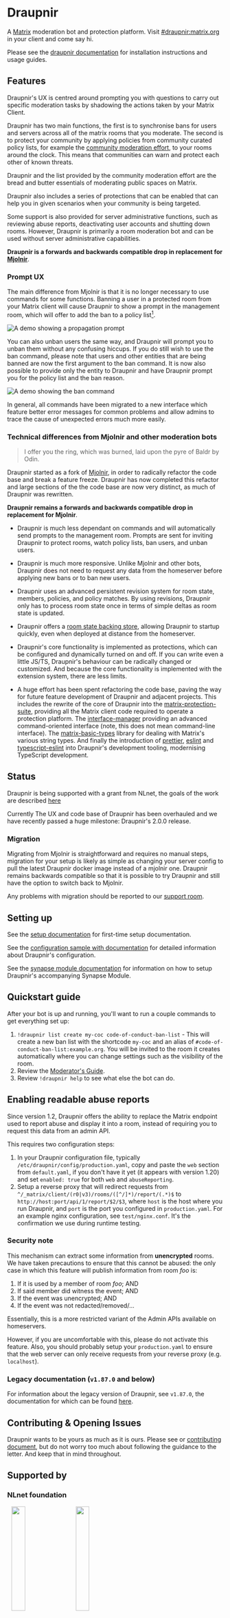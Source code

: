 <!--
SPDX-FileCopyrightText: 2024 Gnuxie <Gnuxie@protonmail.com>

SPDX-License-Identifier: CC-BY-SA-4.0
-->

# Draupnir

A [Matrix](https://matrix.org) moderation bot and protection platform. Visit
[#draupnir:matrix.org](https://matrix.to/#/#draupnir:matrix.org) in your client
and come say hi.

Please see the
[draupnir documentation](https://the-draupnir-project.github.io/draupnir-documentation/)
for installation instructions and usage guides.

## Features

Draupnir's UX is centred around prompting you with questions to carry out
specific moderation tasks by shadowing the actions taken by your Matrix Client.

Draupnir has two main functions, the first is to synchronise bans for users and
servers across all of the matrix rooms that you moderate. The second is to
protect your community by applying policies from community curated policy lists,
for example the
[community moderation effort](https://matrix.to/#/#community-moderation-effort-bl:neko.dev),
to your rooms around the clock. This means that communities can warn and protect
each other of known threats.

Draupnir and the list provided by the community moderation effort are the bread
and butter essentials of moderating public spaces on Matrix.

Draupnir also includes a series of protections that can be enabled that can help
you in given scenarios when your community is being targeted.

Some support is also provided for server administrative functions, such as
reviewing abuse reports, deactivating user accounts and shutting down rooms.
However, Draupnir is primarily a room moderation bot and can be used without
server administrative capabilities.

**Draupnir is a forwards and backwards compatible drop in replacement for
[Mjolnir](https://github.com/matrix-org/mjolnir)**.

### Prompt UX

The main difference from Mjolnir is that it is no longer necessary to use
commands for some functions. Banning a user in a protected room from your Matrix
client will cause Draupnir to show a prompt in the management room, which will
offer to add the ban to a policy list[^the-gif-width].

![A demo showing a propagation prompt](docs/ban-propagation-prompt.gif)

You can also unban users the same way, and Draupnir will prompt you to unban
them without any confusing hiccups. If you do still wish to use the ban command,
please note that users and other entities that are being banned are now the
first argument to the ban command. It is now also possible to provide only the
entity to Draupnir and have Draupnir prompt you for the policy list and the ban
reason.

![A demo showing the ban command](docs/ban-command-prompt.gif)

In general, all commands have been migrated to a new interface which feature
better error messages for common problems and allow admins to trace the cause of
unexpected errors much more easily.

[^the-gif-width]:
    Yes, i know they don't align horizontally, you are welcome to suggest how
    this should be fixed.

### Technical differences from Mjolnir and other moderation bots

> I offer you the ring, which was burned, laid upon the pyre of Baldr by Odin.

Draupnir started as a fork of [Mjolnir](https://github.com/matrix-org/mjolnir),
in order to radically refactor the code base and break a feature freeze.
Draupnir has now completed this refactor and large sections of the the code base
are now very distinct, as much of Draupnir was rewritten.

**Draupnir remains a forwards and backwards compatible drop in replacement for
Mjolnir**.

- Draupnir is much less dependant on commands and will automatically send
  prompts to the management room. Prompts are sent for inviting Draupnir to
  protect rooms, watch policy lists, ban users, and unban users.

- Draupnir is much more responsive. Unlike Mjolnir and other bots, Draupnir does
  not need to request any data from the homeserver before applying new bans or
  to ban new users.

- Draupnir uses an advanced persistent revision system for room state, members,
  policies, and policy matches. By using revisions, Draupnir only has to process
  room state once in terms of simple deltas as room state is updated.

- Draupnir offers a
  [room state backing store](https://github.com/the-draupnir-project/Draupnir/blob/main/config/default.yaml#L206-L212),
  allowing Draupnir to startup quickly, even when deployed at distance from the
  homeserver.

- Draupnir's core functionality is implemented as protections, which can be
  configured and dynamically turned on and off. If you can write even a little
  JS/TS, Draupnir's behaviour can be radically changed or customized. And
  because the core functionality is implemented with the extension system, there
  are less limits.

- A huge effort has been spent refactoring the code base, paving the way for
  future feature development of Draupnir and adjacent projects. This includes
  the rewrite of the core of Draupnir into the
  [matrix-protection-suite](https://github.com/Gnuxie/matrix-protection-suite),
  providing all the Matrix client code required to operate a protection
  platform. The
  [interface-manager](https://github.com/the-draupnir-project/interface-manager)
  providing an advanced command-oriented interface (note, this does not mean
  command-line interface). The
  [matrix-basic-types](https://github.com/the-draupnir-project/matrix-basic-types)
  library for dealing with Matrix's various string types. And finally the
  introduction of [prettier](https://prettier.io/),
  [eslint](https://eslint.org/) and
  [typescript-eslint](https://typescript-eslint.io/) into Draupnir's development
  tooling, modernising TypeScript development.

## Status

Draupnir is being supported with a grant from NLnet, the goals of the work are
described [here](https://marewolf.me/posts/draupnir/24-nlnet-goals.html)

Currently The UX and code base of Draupnir has been overhauled and we have
recently passed a huge milestone: Draupnir's 2.0.0 release.

### Migration

Migrating from Mjolnir is straightforward and requires no manual steps,
migration for your setup is likely as simple as changing your server config to
pull the latest Draupnir docker image instead of a mjolnir one. Draupnir remains
backwards compatible so that it is possible to try Draupnir and still have the
option to switch back to Mjolnir.

Any problems with migration should be reported to our
[support room](https://matrix.to/#/#draupnir:matrix.org).

## Setting up

See the
[setup documentation](https://the-draupnir-project.github.io/draupnir-documentation/bot/setup)
for first-time setup documentation.

See the [configuration sample with documentation](config/default.yaml) for
detailed information about Draupnir's configuration.

See the
[synapse module documentation](https://the-draupnir-project.github.io/draupnir-documentation/bot/synapse_module)
for information on how to setup Draupnir's accompanying Synapse Module.

## Quickstart guide

After your bot is up and running, you'll want to run a couple commands to get
everything set up:

1. `!draupnir list create my-coc code-of-conduct-ban-list` - This will create a
   new ban list with the shortcode `my-coc` and an alias of
   `#code-of-conduct-ban-list:example.org`. You will be invited to the room it
   creates automatically where you can change settings such as the visibility of
   the room.
2. Review the
   [Moderator's Guide](https://the-draupnir-project.github.io/draupnir-documentation/moderator/setting-up-and-configuring).
3. Review `!draupnir help` to see what else the bot can do.

## Enabling readable abuse reports

Since version 1.2, Draupnir offers the ability to replace the Matrix endpoint
used to report abuse and display it into a room, instead of requiring you to
request this data from an admin API.

This requires two configuration steps:

1. In your Draupnir configuration file, typically
   `/etc/draupnir/config/production.yaml`, copy and paste the `web` section from
   `default.yaml`, if you don't have it yet (it appears with version 1.20) and
   set `enabled: true` for both `web` and `abuseReporting`.
2. Setup a reverse proxy that will redirect requests from
   `^/_matrix/client/(r0|v3)/rooms/([^/]*)/report/(.*)$` to
   `http://host:port/api/1/report/$2/$3`, where `host` is the host where you run
   Draupnir, and `port` is the port you configured in `production.yaml`. For an
   example nginx configuration, see `test/nginx.conf`. It's the confirmation we
   use during runtime testing.

### Security note

This mechanism can extract some information from **unencrypted** rooms. We have
taken precautions to ensure that this cannot be abused: the only case in which
this feature will publish information from room _foo_ is:

1. If it is used by a member of room _foo_; AND
2. If said member did witness the event; AND
3. If the event was unencrypted; AND
4. If the event was not redacted/removed/...

Essentially, this is a more restricted variant of the Admin APIs available on
homeservers.

However, if you are uncomfortable with this, please do not activate this
feature. Also, you should probably setup your `production.yaml` to ensure that
the web server can only receive requests from your reverse proxy (e.g.
`localhost`).

### Legacy documentation (`v1.87.0` and below)

For information about the legacy version of Draupnir, see `v1.87.0`, the
documentation for which can be found
[here](https://github.com/the-draupnir-project/Draupnir/tree/v1.87.0).

## Contributing & Opening Issues

Draupnir wants to be yours as much as it is ours. Please see or
[contributing document](https://the-draupnir-project.github.io/draupnir-documentation/contributing),
but do not worry too much about following the guidance to the letter. And keep
that in mind throughout.

## Supported by

### NLnet foundation

<p>
   <img src="https://nlnet.nl/logo/banner.svg" width="25%" hspace="10">
   <img src="https://nlnet.nl/image/logos/NGI0Core_tag.svg" width="25%" hspace="10">
</p>

Draupnir is supported by the NLnet foundation and
[NGI Zero](https://nlnet.nl/NGI0/) under the
[NGI Zero Core](https://nlnet.nl/core/) programme.

You can find details of the work that is being supported from NLnet
[here](https://nlnet.nl/project/Draupnir/) and the goals
[here](https://marewolf.me/posts/draupnir/24-nlnet-goals.html).
